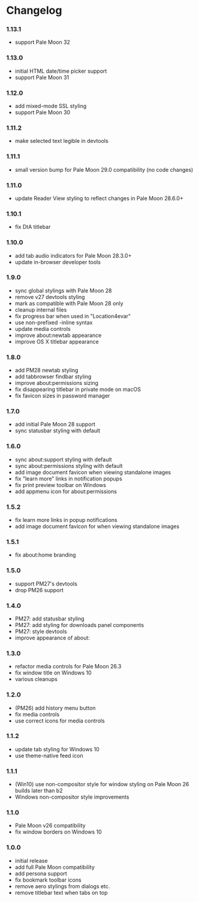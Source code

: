 # Changelog

### 1.13.1
- support Pale Moon 32

### 1.13.0
- initial HTML date/time picker support
- support Pale Moon 31

### 1.12.0
- add mixed-mode SSL styling
- support Pale Moon 30

### 1.11.2
- make selected text legible in devtools

### 1.11.1
- small version bump for Pale Moon 29.0 compatibility (no code changes)

### 1.11.0
- update Reader View styling to reflect changes in Pale Moon 28.6.0+

### 1.10.1
- fix DtA titlebar

### 1.10.0
- add tab audio indicators for Pale Moon 28.3.0+
- update in-browser developer tools

### 1.9.0
- sync global stylings with Pale Moon 28
- remove v27 devtools styling
- mark as compatible with Pale Moon 28 only
- cleanup internal files
- fix progress bar when used in "Location4evar"
- use non-prefixed -inline syntax
- update media controls
- improve about:newtab appearance
- improve OS X titlebar appearance

### 1.8.0
- add PM28 newtab styling
- add tabbrowser findbar styling
- improve about:permissions sizing
- fix disappearing titlebar in private mode on macOS
- fix favicon sizes in password manager

### 1.7.0
- add initial Pale Moon 28 support
- sync statusbar styling with default

### 1.6.0
- sync about:support styling with default
- sync about:permissions styling with default
- add image document favicon when viewing standalone images
- fix "learn more" links in notification popups
- fix print preview toolbar on Windows
- add appmenu icon for about:permissions

### 1.5.2
- fix learn more links in popup notifications
- add image document favicon for when viewing standalone images

### 1.5.1
- fix about:home branding

### 1.5.0
- support PM27's devtools
- drop PM26 support

### 1.4.0
- PM27: add statusbar styling
- PM27: add styling for downloads panel components
- PM27: style devtools
- improve appearance of about:

### 1.3.0
- refactor media controls for Pale Moon 26.3
- fix window title on Windows 10
- various cleanups

### 1.2.0
- (PM26) add history menu button
- fix media controls
- use correct icons for media controls

### 1.1.2
- update tab styling for Windows 10
- use theme-native feed icon

### 1.1.1
- (Win10) use non-compositor style for window styling on Pale Moon 26 builds later than b2
- Windows non-compositor style improvements

### 1.1.0
- Pale Moon v26 compatibility
- fix window borders on Windows 10

### 1.0.0
- initial release
- add full Pale Moon compatibility
- add persona support
- fix bookmark toolbar icons
- remove aero stylings from dialogs etc.
- remove titlebar text when tabs on top
